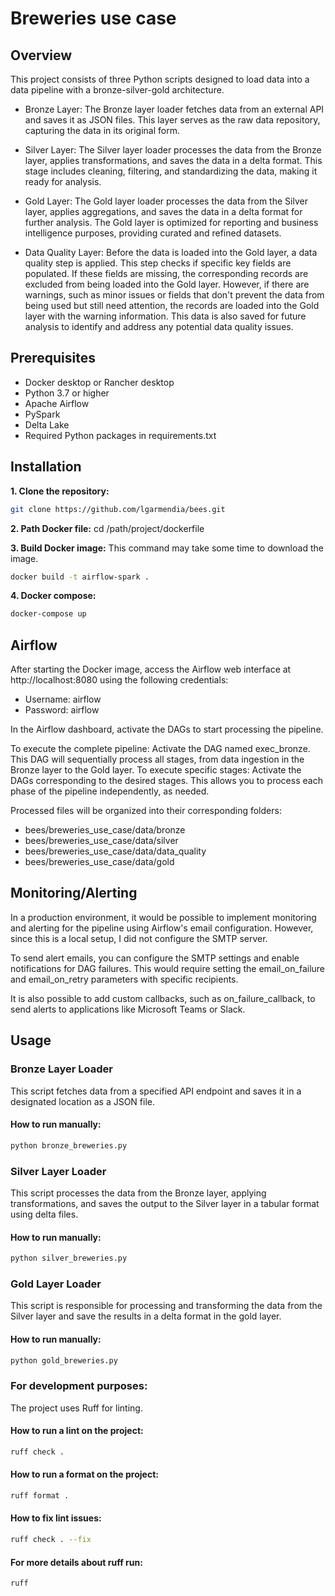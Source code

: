 # Breweries use case

## Overview
This project consists of three Python scripts designed to load data into a data pipeline with a bronze-silver-gold architecture.

- Bronze Layer: The Bronze layer loader fetches data from an external API and saves it as JSON files. This layer serves as the raw data repository, capturing the data in its original form.

- Silver Layer: The Silver layer loader processes the data from the Bronze layer, applies transformations, and saves the data in a delta format. This stage includes cleaning, filtering, and standardizing the data, making it ready for analysis.

- Gold Layer: The Gold layer loader processes the data from the Silver layer, applies aggregations, and saves the data in a delta format for further analysis. The Gold layer is optimized for reporting and business intelligence purposes, providing curated and refined datasets.

- Data Quality Layer: Before the data is loaded into the Gold layer, a data quality step is applied. This step checks if specific key fields are populated. If these fields are missing, the corresponding records are excluded from being loaded into the Gold layer. However, if there are warnings, such as minor issues or fields that don't prevent the data from being used but still need attention, the records are loaded into the Gold layer with the warning information. This data is also saved for future analysis to identify and address any potential data quality issues.

## Prerequisites
- Docker desktop or Rancher desktop
- Python 3.7 or higher
- Apache Airflow
- PySpark
- Delta Lake
- Required Python packages in requirements.txt

## Installation
**1. Clone the repository:**
```bash
git clone https://github.com/lgarmendia/bees.git
```
**2. Path Docker file:**
cd /path/project/dockerfile

**3. Build Docker image:**
This command may take some time to download the image.
```bash
docker build -t airflow-spark .
```
**4. Docker compose:**
```bash
docker-compose up
```

## Airflow
After starting the Docker image, access the Airflow web interface at http://localhost:8080 using the following credentials:

- Username: airflow
- Password: airflow

In the Airflow dashboard, activate the DAGs to start processing the pipeline.

To execute the complete pipeline: Activate the DAG named exec_bronze. This DAG will sequentially process all stages, from data ingestion in the Bronze layer to the Gold layer.
To execute specific stages: Activate the DAGs corresponding to the desired stages. This allows you to process each phase of the pipeline independently, as needed.

Processed files will be organized into their corresponding folders:
   * bees/breweries_use_case/data/bronze
   * bees/breweries_use_case/data/silver
   * bees/breweries_use_case/data/data_quality
   * bees/breweries_use_case/data/gold

## Monitoring/Alerting
In a production environment, it would be possible to implement monitoring and alerting for the pipeline using Airflow's email configuration. However, since this is a local setup, I did not configure the SMTP server.

To send alert emails, you can configure the SMTP settings and enable notifications for DAG failures. This would require setting the email_on_failure and email_on_retry parameters with specific recipients.

It is also possible to add custom callbacks, such as on_failure_callback, to send alerts to applications like Microsoft Teams or Slack.

## Usage
### Bronze Layer Loader
This script fetches data from a specified API endpoint and saves it in a designated location as a JSON file.
#### How to run manually:
```bash
python bronze_breweries.py
```
### Silver Layer Loader
This script processes the data from the Bronze layer, applying transformations, and saves the output to the Silver layer in a tabular format using delta files.
#### How to run manually:
```bash
python silver_breweries.py
```
### Gold Layer Loader
This script is responsible for processing and transforming the data from the Silver layer and save the results in a delta format in the gold layer.
#### How to run manually:
```bash
python gold_breweries.py
```

### For development purposes:
The project uses Ruff for linting.
#### How to run a lint on the project:
```bash
ruff check .
```
#### How to run a format on the project:
```bash
ruff format .
```
#### How to fix lint issues:
```bash
ruff check . --fix
```
#### For more details about ruff run:
```bash
ruff
```

